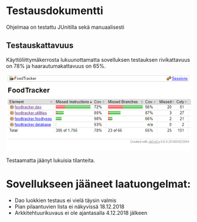 # Testausdokumentti

Ohjelmaa on testattu JUnitilla sekä manuaalisesti

## Testauskattavuus

Käyttöliittymäkerrosta lukuunottamatta sovelluksen testauksen rivikattavuus on 78% ja haarautumakattavuus on 65%.

<img src="https://github.com/lossitomatossi/ot-harjoitustyo/blob/master/dokumentaatio/kuvat/jacoco.png" width="800">

Testaamatta jäänyt lukuisia tilanteita.


# Sovellukseen jääneet laatuongelmat:

- Dao luokkien testaus ei vielä täysin valmis
- Pian pilaantuvien lista ei näkyvissä 18.12.2018
- Arkkitehtuurikuvaus ei ole ajantasalla 4.12.2018 jälkeen
